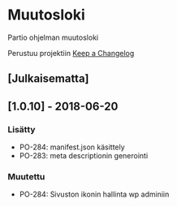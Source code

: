 # Muutosloki
Partio ohjelman muutosloki

Perustuu projektiin [Keep a Changelog](http://keepachangelog.com/en/1.0.0/)

## [Julkaisematta]

## [1.0.10] - 2018-06-20

### Lisätty
- PO-284: manifest.json käsittely
- PO-283: meta descriptionin generointi

### Muutettu
- PO-284: Sivuston ikonin hallinta wp adminiin
